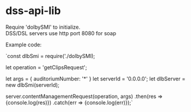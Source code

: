 # dss-api-lib
Require 'dolbySMI' to initialize.  
DSS/DSL servers use http port 8080 for soap

Example code:

`const dlbSmi = require('./dolbySMI);

let operation = 'getClipsRequest';

let args = {
    auditoriumNumber: '*'
}
let serverId = '0.0.0.0';
let dlbServer = new dlbSmi(serverId);

server.contentManagementRequest(operation, args)
      .then(res => {console.log(res)})
      .catch(err => {console.log(err)});`
